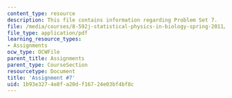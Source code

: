 ```yaml
---
content_type: resource
description: This file contains information regarding Problem Set 7.
file: /media/courses/8-592j-statistical-physics-in-biology-spring-2011/1b93e3274e8fa20df16724e03bf4bf8c_MIT8_592JS11_PS7.pdf
file_type: application/pdf
learning_resource_types:
- Assignments
ocw_type: OCWFile
parent_title: Assignments
parent_type: CourseSection
resourcetype: Document
title: 'Assignment #7'
uid: 1b93e327-4e8f-a20d-f167-24e03bf4bf8c
---
```


